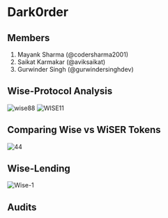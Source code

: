 # Dark0rder

## Members

1. Mayank Sharma (@codersharma2001) 
2. Saikat Karmakar (@aviksaikat)
3. Gurwinder Singh (@gurwindersinghdev)


## Wise-Protocol Analysis
![wise88](https://github.com/gurwindersinghdev/.github/assets/112465044/2902ccff-9a25-4d85-bcba-f51e7a75f38b)
![WISE11](https://github.com/gurwindersinghdev/.github/assets/112465044/3cf16381-49ee-4bad-b2d3-3973e8142e47)

## Comparing Wise vs WiSER Tokens
![44](https://github.com/gurwindersinghdev/.github/assets/112465044/73634a21-6ada-4a11-93a4-4b4ca5e9383c)

## Wise-Lending
![Wise-1](https://github.com/gurwindersinghdev/.github/assets/112465044/3c584cae-71fb-4efb-8dc1-c36e8dd56481)




## Audits
